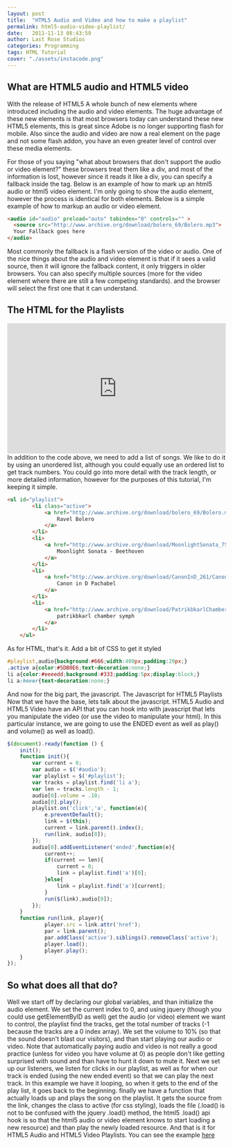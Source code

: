 ```yaml
---
layout: post
title:  "HTML5 Audio and Video and how to make a playlist"
permalink: html5-audio-video-playlist/
date:   2011-11-13 08:43:59
author: Last Rose Studios
categories: Programming
tags: HTML Tutorial
cover: "./assets/instacode.png"
---
```


## What are HTML5 audio and HTML5 video

With the release of HTML5 A whole bunch of new elements where introduced including the audio and video elements. The huge advantage of these new elements is that most browsers today can understand these new HTML5 elements, this is great since Adobe is no longer supporting flash for mobile. Also since the audio and video are now a real element on the page and not some flash addon, you have an even greater level of control over these media elements.

For those of you saying "what about browsers that don't support the audio or video element?" these browsers treat them like a div, and most of the information is lost, however since it reads it like a div, you can specify a fallback inside the tag. Below is an example of how to mark up an html5 audio or html5 video element. I'm only going to show the audio element, however the process is identical for both elements. Below is a simple example of how to markup an audio or video element.

```html
<audio id="audio" preload="auto" tabindex="0" controls="" >
  <source src="http://www.archive.org/download/bolero_69/Bolero.mp3">
  Your Fallback goes here
</audio>
```

Most commonly the fallback is a flash version of the video or audio. One of the nice things about the audio and video element is that if it sees a valid source, then it will ignore the fallback content, it only triggers in older browsers. You can also specify multiple sources (more for the video element where there are still a few competing standards). and the browser will select the first one that it can understand.

## The HTML for the Playlists

<iframe src="http://jsfiddle.net/lastrose/vkMqR/embedded/result" height="300" width="100%" frameborder="0"></iframe>In addition to the code above, we need to add a list of songs. We like to do it by using an unordered list, although you could equally use an ordered list to get track numbers. You could go into more detail with the track length, or more detailed information, however for the purposes of this tutorial, I'm keeping it simple.

```html
<ul id="playlist">
        <li class="active">
            <a href="http://www.archive.org/download/bolero_69/Bolero.mp3">
                Ravel Bolero
            </a>
        </li>
        <li>
            <a href="http://www.archive.org/download/MoonlightSonata_755/Beethoven-MoonlightSonata.mp3">
                Moonlight Sonata - Beethoven
            </a>
        </li>
        <li>
            <a href="http://www.archive.org/download/CanonInD_261/CanoninD.mp3">
                Canon in D Pachabel
            </a>
        </li>
        <li>
            <a href="http://www.archive.org/download/PatrikbkarlChamberSymph/PatrikbkarlChamberSymph_vbr_mp3.zip">
                patrikbkarl chamber symph
            </a>
        </li>
    </ul>
```

As for HTML, that's it. Add a bit of CSS to get it styled

```css
#playlist,audio{background:#666;width:400px;padding:20px;}
.active a{color:#5DB0E6;text-decoration:none;}
li a{color:#eeeedd;background:#333;padding:5px;display:block;}
li a:hover{text-decoration:none;}
```

And now for the big part, the javascript. The Javascript for HTML5 Playlists Now that we have the base, lets talk about the javascript. HTML5 Audio and HTML5 Video have an API that you can hook into with javascript that lets you manipulate the video (or use the video to manipulate your html). In this particular instance, we are going to use the ENDED event as well as play() and volume() as well as load().

```javascript
$(document).ready(function () {
	init();
	function init(){
		var current = 0;
		var audio = $('#audio');
		var playlist = $('#playlist');
		var tracks = playlist.find('li a');
		var len = tracks.length - 1;
		audio[0].volume = .10;
		audio[0].play();
		playlist.on('click','a', function(e){
			e.preventDefault();
			link = $(this);
			current = link.parent().index();
			run(link, audio[0]);
		});
		audio[0].addEventListener('ended',function(e){
			current++;
			if(current == len){
				current = 0;
				link = playlist.find('a')[0];
			}else{
				link = playlist.find('a')[current];    
			}
			run($(link),audio[0]);
		});
	}
	function run(link, player){
			player.src = link.attr('href');
			par = link.parent();
			par.addClass('active').siblings().removeClass('active');
			player.load();
			player.play();
	}
});
```

## So what does all that do?

Well we start off by declaring our global variables, and than initialize the audio element. We set the current index to 0, and using jquery (though you could use getElementByID as well) get the audio (or video) element we want to control, the playlist find the tracks, get the total number of tracks (-1 because the tracks are a 0 index array). We set the volume to 10% (so that the sound doesn't blast our visitors), and than start playing our audio or video. Note that automatically paying audio and video is not really a good practice (unless for video you have volume at 0) as people don't like getting surprised with sound and than have to hunt it down to mute it. Next we set up our listeners, we listen for clicks in our playlist, as well as for when our track is ended (using the new ended event) so that we can play the next track. In this example we have it looping, so when it gets to the end of the play list, it goes back to the beginning. finally we have a function that actually loads up and plays the song on the playlist. It gets the source from the link, changes the class to active (for css styling), loads the file (.load() is not to be confused with the jquery .load() method, the html5 .load() api hook is so that the html5 audio or video element knows to start loading a new resource) and than play the newly loaded resource. And that is it for HTML5 Audio and HTML5 Video Playlists. You can see the example [here](http://jsfiddle.net/lastrose/vkMqR/)
